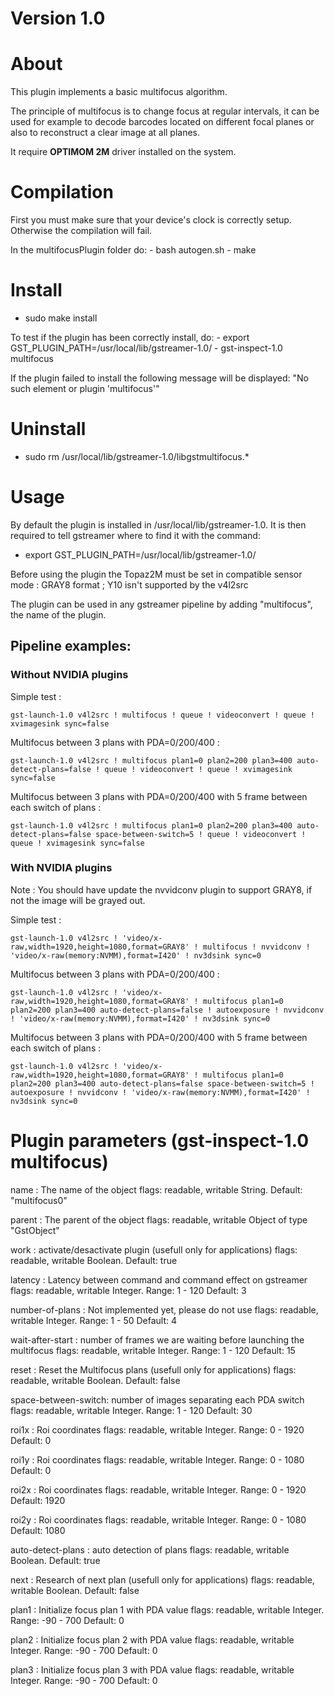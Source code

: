 # Version 1.0

# About

This plugin implements a basic multifocus algorithm.

The principle of multifocus is to change focus at regular intervals, it can be used for example to decode barcodes located on different focal planes or also to reconstruct a clear image at all planes.

It require **OPTIMOM 2M** driver installed on the system.

# Compilation

First you must make sure that your device's clock is correctly setup.
Otherwise the compilation will fail.

In the multifocusPlugin folder do:
    - bash autogen.sh
    - make

# Install

- sudo make install

To test if the plugin has been correctly install, do:
    - export GST_PLUGIN_PATH=/usr/local/lib/gstreamer-1.0/
    - gst-inspect-1.0 multifocus

If the plugin failed to install the following message will be displayed: "No such element or plugin 'multifocus'"

# Uninstall

- sudo rm /usr/local/lib/gstreamer-1.0/libgstmultifocus.*

# Usage

By default the plugin is installed in /usr/local/lib/gstreamer-1.0. 
It is then required to tell gstreamer where to find it with the command:
- export GST_PLUGIN_PATH=/usr/local/lib/gstreamer-1.0/

Before using the plugin the Topaz2M must be set in compatible sensor mode : GRAY8 format ; Y10 isn't supported by the v4l2src

The plugin can be used in any gstreamer pipeline by adding "multifocus", the name of the plugin.

## Pipeline examples:

### Without NVIDIA plugins

Simple test :

	gst-launch-1.0 v4l2src ! multifocus ! queue ! videoconvert ! queue ! xvimagesink sync=false

Multifocus between 3 plans with PDA=0/200/400 :

	gst-launch-1.0 v4l2src ! multifocus plan1=0 plan2=200 plan3=400 auto-detect-plans=false ! queue ! videoconvert ! queue ! xvimagesink sync=false

Multifocus between 3 plans with PDA=0/200/400 with 5 frame between each switch of plans :

	gst-launch-1.0 v4l2src ! multifocus plan1=0 plan2=200 plan3=400 auto-detect-plans=false space-between-switch=5 ! queue ! videoconvert ! queue ! xvimagesink sync=false

### With NVIDIA plugins

Note : You should have update the nvvidconv plugin to support GRAY8, if not the image will be grayed out.

Simple test :

	gst-launch-1.0 v4l2src ! 'video/x-raw,width=1920,height=1080,format=GRAY8' ! multifocus ! nvvidconv ! 'video/x-raw(memory:NVMM),format=I420' ! nv3dsink sync=0

Multifocus between 3 plans with PDA=0/200/400 :

	gst-launch-1.0 v4l2src ! 'video/x-raw,width=1920,height=1080,format=GRAY8' ! multifocus plan1=0 plan2=200 plan3=400 auto-detect-plans=false ! autoexposure ! nvvidconv ! 'video/x-raw(memory:NVMM),format=I420' ! nv3dsink sync=0

Multifocus between 3 plans with PDA=0/200/400 with 5 frame between each switch of plans :

	gst-launch-1.0 v4l2src ! 'video/x-raw,width=1920,height=1080,format=GRAY8' ! multifocus plan1=0 plan2=200 plan3=400 auto-detect-plans=false space-between-switch=5 ! autoexposure ! nvvidconv ! 'video/x-raw(memory:NVMM),format=I420' ! nv3dsink sync=0


# Plugin parameters (gst-inspect-1.0 multifocus)

  name                : The name of the object
                        flags: readable, writable
                        String. Default: "multifocus0"

  parent              : The parent of the object
                        flags: readable, writable
                        Object of type "GstObject"

  work                : activate/desactivate plugin (usefull only for applications)
                        flags: readable, writable
                        Boolean. Default: true

  latency             : Latency between command and command effect on gstreamer
                        flags: readable, writable
                        Integer. Range: 1 - 120 Default: 3 

  number-of-plans     : Not implemented yet, please do not use
                        flags: readable, writable
                        Integer. Range: 1 - 50 Default: 4 

  wait-after-start    : number of frames we are waiting before launching the multifocus
                        flags: readable, writable
                        Integer. Range: 1 - 120 Default: 15 

  reset               : Reset the Multifocus plans (usefull only for applications)
                        flags: readable, writable
                        Boolean. Default: false

  space-between-switch: number of images separating each PDA switch
                        flags: readable, writable
                        Integer. Range: 1 - 120 Default: 30 

  roi1x               : Roi coordinates
                        flags: readable, writable
                        Integer. Range: 0 - 1920 Default: 0 

  roi1y               : Roi coordinates
                        flags: readable, writable
                        Integer. Range: 0 - 1080 Default: 0 

  roi2x               : Roi coordinates
                        flags: readable, writable
                        Integer. Range: 0 - 1920 Default: 1920 

  roi2y               : Roi coordinates
                        flags: readable, writable
                        Integer. Range: 0 - 1080 Default: 1080 

  auto-detect-plans   : auto detection of plans
                        flags: readable, writable
                        Boolean. Default: true

  next                : Research of next plan (usefull only for applications)
                        flags: readable, writable
                        Boolean. Default: false

  plan1               : Initialize focus plan 1 with PDA value
                        flags: readable, writable
                        Integer. Range: -90 - 700 Default: 0 

  plan2               : Initialize focus plan 2 with PDA value
                        flags: readable, writable
                        Integer. Range: -90 - 700 Default: 0 

  plan3               : Initialize focus plan 3 with PDA value
                        flags: readable, writable
                        Integer. Range: -90 - 700 Default: 0 


